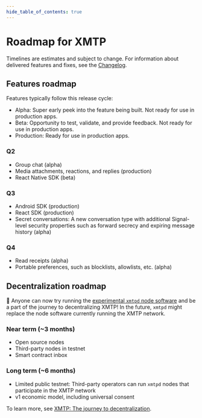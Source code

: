 ```yaml
---
hide_table_of_contents: true
---
```


# Roadmap for XMTP

Timelines are estimates and subject to change. For information about delivered features and fixes, see the [Changelog](/docs/changelog).

## Features roadmap

Features typically follow this release cycle:

- Alpha: Super early peek into the feature being built. Not ready for use in production apps.
- Beta: Opportunity to test, validate, and provide feedback. Not ready for use in production apps.
- Production: Ready for use in production apps.

### Q2

- Group chat (alpha)
- Media attachments, reactions, and replies (production)
- React Native SDK (beta)

### Q3

- Android SDK (production)
- React SDK (production)
- Secret conversations: A new conversation type with additional Signal-level security properties such as forward secrecy and expiring message history (alpha)

### Q4

- Read receipts (alpha)
- Portable preferences, such as blocklists, allowlists, etc. (alpha)

## Decentralization roadmap

🎉 Anyone can now try running the [experimental `xmtpd` node software](https://github.com/xmtp/xmtpd) and be a part of the journey to decentralizing XMTP! In the future, `xmtpd` might replace the node software currently running the XMTP network.

### Near term (~3 months)

- Open source nodes
- Third-party nodes in testnet
- Smart contract inbox

### Long term (~6 months)

- Limited public testnet: Third-party operators can run `xmtpd` nodes that participate in the XMTP network
- v1 economic model, including universal consent

To learn more, see [XMTP: The journey to decentralization](/blog/journey-to-decentralization).

